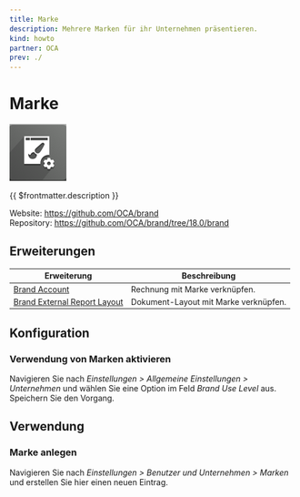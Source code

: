 ```yaml
---
title: Marke
description: Mehrere Marken für ihr Unternehmen präsentieren.
kind: howto
partner: OCA
prev: ./
---
```

# Marke
![](attachments/icons_odoo_brand.png)

{{ $frontmatter.description }}

Website: <https://github.com/OCA/brand>\
Repository: <https://github.com/OCA/brand/tree/18.0/brand>

## Erweiterungen

| Erweiterung                                                           | Beschreibung                          |
| --------------------------------------------------------------------- | ------------------------------------- |
| [Brand Account](Brand%20Account.md)                                   | Rechnung mit Marke verknüpfen.        |
| [Brand External Report Layout](Brand%20External%20Report%20Layout.md) | Dokument-Layout mit Marke verknüpfen. |

## Konfiguration

### Verwendung von Marken aktivieren

Navigieren Sie nach *Einstellungen > Allgemeine Einstellungen > Unternehmen* und wählen Sie eine Option im Feld *Brand Use Level* aus. Speichern Sie den Vorgang.

## Verwendung

### Marke anlegen

Navigieren Sie nach *Einstellungen > Benutzer und Unternehmen > Marken* und erstellen Sie hier einen neuen Eintrag.
